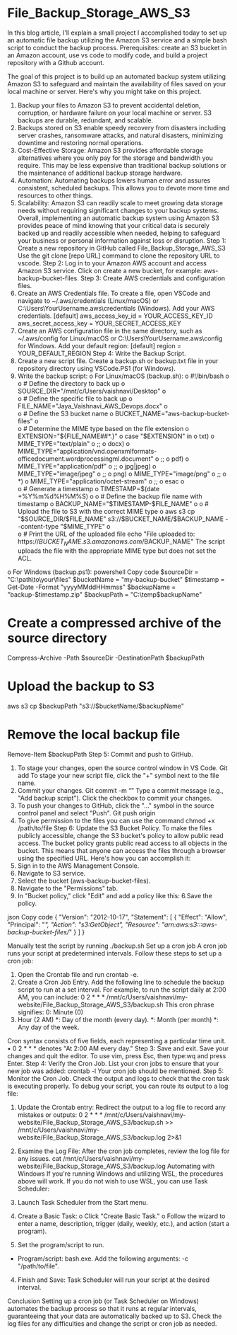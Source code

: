 # File_Backup_Storage_AWS_S3
In this blog article, I'll explain a small project I accomplished today to set up an automatic file backup utilizing the Amazon S3 service and a simple bash script to conduct the backup process. 
Prerequisites: create an S3 bucket in an Amazon account, use vs code to modify code, and build a project repository with a Github account.

The goal of this project is to build up an automated backup system utilizing Amazon S3 to safeguard and maintain the availability of files saved on your local machine or server. Here's why you might take on this project. 
1. Backup your files to Amazon S3 to prevent accidental deletion, corruption, or hardware failure on your local machine or server. S3 backups are durable, redundant, and scalable.
2. Backups stored on S3 enable speedy recovery from disasters including server crashes, ransomware attacks, and natural disasters, minimizing downtime and restoring normal operations.
3. Cost-Effective Storage: Amazon S3 provides affordable storage alternatives where you only pay for the storage and bandwidth you require. This may be less expensive than traditional backup solutions or the maintenance of additional backup storage hardware. 
4. Automation: Automating backups lowers human error and assures consistent, scheduled backups. This allows you to devote more time and resources to other things. 
5. Scalability: Amazon S3 can readily scale to meet growing data storage needs without requiring significant changes to your backup systems. 
Overall, implementing an automatic backup system using Amazon S3 provides peace of mind knowing that your critical data is securely backed up and readily accessible when needed, helping to safeguard your business or personal information against loss or disruption.
Step 1: Create a new repository in GitHub called File_Backup_Storage_AWS_S3 
Use the git clone [repo URL] command to clone the repository URL to vscode. 
Step 2: Log in to your Amazon AWS account and access Amazon S3 service. 
Click on create a new bucket, for example: aws-backup-bucket-files. 
Step 3: Create AWS credentials and configuration files. 
1. Create an AWS Credentials file. 
To create a file, open VSCode and navigate to ~/.aws/credentials (Linux/macOS) or C:\Users\YourUsername\.aws\credentials (Windows). 
Add your AWS credentials.
[default]
aws_access_key_id = YOUR_ACCESS_KEY_ID
aws_secret_access_key = YOUR_SECRET_ACCESS_KEY
2. Create an AWS configuration file in the same directory, such as ~/.aws/config for Linux/macOS or C:\Users\YourUsername\.aws\config for Windows. 
Add your default region:
[default]
region = YOUR_DEFAULT_REGION
Step 4: Write the Backup Script. 
1. Create a new script file. 
Create a backup.sh or backup.txt file in your repository directory using VSCode.PS1 (for Windows). 
2. Write the backup script:
o	For Linux/macOS (backup.sh):
o	#!/bin/bash
o	
o	# Define the directory to back up
o	SOURCE_DIR="/mnt/c/Users/vaishnavi/Desktop"
o	
o	# Define the specific file to back up
o	FILE_NAME="Jaya_Vaishnavi_AWS_Devops.docx"
o	
o	# Define the S3 bucket name
o	BUCKET_NAME="aws-backup-bucket-files"
o	
o	# Determine the MIME type based on the file extension
o	EXTENSION="${FILE_NAME##*.}"
o	case "$EXTENSION" in
o	    txt)
o	        MIME_TYPE="text/plain"
o	        ;;
o	    docx)
o	        MIME_TYPE="application/vnd.openxmlformats-officedocument.wordprocessingml.document"
o	        ;;
o	    pdf)
o	        MIME_TYPE="application/pdf"
o	        ;;
o	    jpg|jpeg)
o	        MIME_TYPE="image/jpeg"
o	        ;;
o	    png)
o	        MIME_TYPE="image/png"
o	        ;;
o	    *)
o	        MIME_TYPE="application/octet-stream"
o	        ;;
o	esac
o	
o	# Generate a timestamp
o	TIMESTAMP=$(date +%Y%m%d%H%M%S)
o	
o	# Define the backup file name with timestamp
o	BACKUP_NAME="$TIMESTAMP-$FILE_NAME"
o	
o	# Upload the file to S3 with the correct MIME type
o	aws s3 cp "$SOURCE_DIR/$FILE_NAME" s3://$BUCKET_NAME/$BACKUP_NAME --content-type "$MIME_TYPE"
o	
o	# Print the URL of the uploaded file
echo "File uploaded to: https://$BUCKET_NAME.s3.amazonaws.com/$BACKUP_NAME"
The script uploads the file with the appropriate MIME type but does not set the ACL.


o	For Windows (backup.ps1):
powershell
Copy code
$sourceDir = "C:\path\to\your\files"
$bucketName = "my-backup-bucket"
$timestamp = Get-Date -Format "yyyyMMddHHmmss"
$backupName = "backup-$timestamp.zip"
$backupPath = "C:\temp\$backupName"

# Create a compressed archive of the source directory
Compress-Archive -Path $sourceDir -DestinationPath $backupPath

# Upload the backup to S3
aws s3 cp $backupPath "s3://$bucketName/$backupName"

# Remove the local backup file
Remove-Item $backupPath
Step 5: Commit and push to GitHub. 
1. To stage your changes, open the source control window in VS Code. Git add
To stage your new script file, click the "+" symbol next to the file name. 
2. Commit your changes. Git commit -m “”
Type a commit message (e.g., "Add backup script"). 
Click the checkbox to commit your changes. 
3. To push your changes to GitHub, click the "..." symbol in the source control panel and select "Push". Git push origin
4. To give permission to the files you can use the command chmod +x /path/to/file
Step 6: Update the S3 Bucket Policy. 
To make the files publicly accessible, change the S3 bucket's policy to allow public read access. The bucket policy grants public read access to all objects in the bucket. This means that anyone can access the files through a browser using the specified URL.
Here's how you can accomplish it: 
1. Sign in to the AWS Management Console. 
2. Navigate to S3 service. 
3. Select the bucket (aws-backup-bucket-files). 
4. Navigate to the "Permissions" tab. 
5. In "Bucket policy," click "Edit" and add a policy like this: 
6.Save the policy.

json
Copy code
{
    "Version": "2012-10-17",
    "Statement": [
        {
            "Effect": "Allow",
            "Principal": "*",
            "Action": "s3:GetObject",
            "Resource": "arn:aws:s3:::aws-backup-bucket-files/*"
        }
    ]
}


Manually test the script by running ./backup.sh 
Set up a cron job
A cron job runs your script at predetermined intervals. Follow these steps to set up a cron job:
1. Open the Crontab file and run crontab -e.
2. Create a Cron Job Entry. 
Add the following line to schedule the backup script to run at a set interval. For example, to run the script daily at 2:00 AM, you can include:
0 2 * * * /mnt/c/Users/vaishnavi/my-website/File_Backup_Storage_AWS_S3/backup.sh
This cron phrase signifies: 
0: Minute (0) 
2. Hour (2 AM) 
*: Day of the month (every day). 
*: Month (per month) 
*: Any day of the week.

Cron syntax consists of five fields, each representing a particular time unit. 
• 0 2 * * * denotes "At 2:00 AM every day." 
Step 3: Save and exit. 
Save your changes and quit the editor. To use vim, press Esc, then type:wq and press Enter. 
Step 4: Verify the Cron Job. 
List your cron jobs to ensure that your new job was added: 
crontab -l
Your cron job should be mentioned. 
Step 5: Monitor the Cron Job. 
Check the output and logs to check that the cron task is executing properly. To debug your script, you can route its output to a log file: 
1. Update the Crontab entry: 
Redirect the output to a log file to record any mistakes or outputs: 
0 2 * * * /mnt/c/Users/vaishnavi/my-website/File_Backup_Storage_AWS_S3/backup.sh >> /mnt/c/Users/vaishnavi/my-website/File_Backup_Storage_AWS_S3/backup.log 2>&1

2. Examine the Log File: After the cron job completes, review the log file for any issues. 
cat /mnt/c/Users/vaishnavi/my-website/File_Backup_Storage_AWS_S3/backup.log
Automating with Windows 
If you're running Windows and utilizing WSL, the procedures above will work. If you do not wish to use WSL, you can use Task Scheduler: 
1. Launch Task Scheduler from the Start menu. 
2. Create a Basic Task: o Click "Create Basic Task." o Follow the wizard to enter a name, description, trigger (daily, weekly, etc.), and action (start a program). 
3. Set the program/script to run. 
- Program/script: bash.exe. 
Add the following arguments: -c "/path/to/file". 
4. Finish and Save: Task Scheduler will run your script at the desired interval.

Conclusion 
Setting up a cron job (or Task Scheduler on Windows) automates the backup process so that it runs at regular intervals, guaranteeing that your data are automatically backed up to S3. Check the log files for any difficulties and change the script or cron job as needed.




